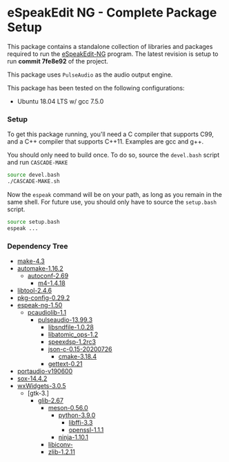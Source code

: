 # eSpeakEdit NG - Complete Package Setup

This package contains a standalone collection of libraries and packages required to run the [eSpeakEdit-NG](https://github.com/valdisvi/espeak-ng-espeakedit) program. The latest revision is setup to run **commit 7fe8e92** of the project.

This package uses `PulseAudio` as the audio output engine.

This package has been tested on the following configurations:
* Ubuntu 18.04 LTS w/ gcc 7.5.0

### Setup

To get this package running, you'll need a C compiler that supports C99, and a C++ compiler that supports C++11. Examples are gcc and g++.

You should only need to build once. To do so, source the `devel.bash` script and run `CASCADE-MAKE`

``` bash
source devel.bash
./CASCADE-MAKE.sh
```

Now the `espeak` command will be on your path, as long as you remain in the same shell. For future use, you should only have to source the `setup.bash` script.

```bash
source setup.bash
espeak ...
```

### Dependency Tree

* [make-4.3](https://www.gnu.org/software/make/)
* [automake-1.16.2](https://www.gnu.org/software/automake/)
    * [autoconf-2.69](https://www.gnu.org/software/autoconf/autoconf.html)
        * [m4-1.4.18](https://www.gnu.org/software/m4/m4.html)
* [libtool-2.4.6](https://www.gnu.org/software/libtool/)
* [pkg-config-0.29.2](https://www.freedesktop.org/wiki/Software/pkg-config/)
* [espeak-ng-1.50](https://github.com/espeak-ng/espeak-ng)
    * [pcaudiolib-1.1](https://github.com/espeak-ng/pcaudiolib/)
        * [pulseaudio-13.99.3](https://www.freedesktop.org/wiki/Software/PulseAudio/Download/)
            * [libsndfile-1.0.28](http://www.mega-nerd.com/libsndfile/)
            * [libatomic_ops-1.2](https://github.com/ivmai/libatomic_ops)
            * [speexdsp-1.2rc3](https://www.speex.org/downloads/)
            * [json-c-0.15-20200726](https://github.com/json-c/json-c)
                * [cmake-3.18.4](https://cmake.org/download/)
            * [gettext-0.21](https://www.gnu.org/software/gettext/)
* [portaudio-v190600](http://portaudio.com/)
* [sox-14.4.2](http://sox.sourceforge.net)
* [wxWidgets-3.0.5](https://www.wxwidgets.org/downloads/)
    * [gtk-3.]
        * [glib-2.67](https://download.gnome.org/sources/glib/)
            * [meson-0.56.0](https://mesonbuild.com/)
                * [python-3.9.0](https://www.python.org)
                    * [libffi-3.3](https://github.com/libffi/libffi)
                    * [openssl-1.1.1](https://www.openssl.org)
                * [ninja-1.10.1](https://github.com/ninja-build/ninja)
            * [libiconv-](https://www.gnu.org/software/libiconv/)
            * [zlib-1.2.11](https://zlib.net)
